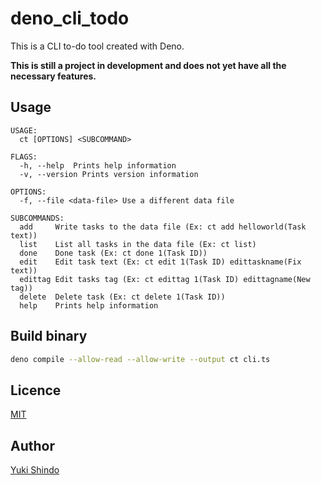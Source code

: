 # deno_cli_todo

This is a CLI to-do tool created with Deno.

**This is still a project in development and does not yet have all the necessary
features.**

## Usage

```
USAGE:
  ct [OPTIONS] <SUBCOMMAND>

FLAGS:
  -h, --help  Prints help information
  -v, --version Prints version information

OPTIONS:
  -f, --file <data-file> Use a different data file

SUBCOMMANDS:
  add     Write tasks to the data file (Ex: ct add helloworld(Task text))
  list    List all tasks in the data file (Ex: ct list)
  done    Done task (Ex: ct done 1(Task ID))
  edit    Edit task text (Ex: ct edit 1(Task ID) edittaskname(Fix text))
  edittag Edit tasks tag (Ex: ct edittag 1(Task ID) edittagname(New tag))
  delete  Delete task (Ex: ct delete 1(Task ID))
  help    Prints help information
```

## Build binary

```sh
deno compile --allow-read --allow-write --output ct cli.ts
```

## Licence

[MIT](https://github.com/shinshin86/deno_cli_todo/blob/main/LICENSE)

## Author

[Yuki Shindo](https://shinshin86.com)
